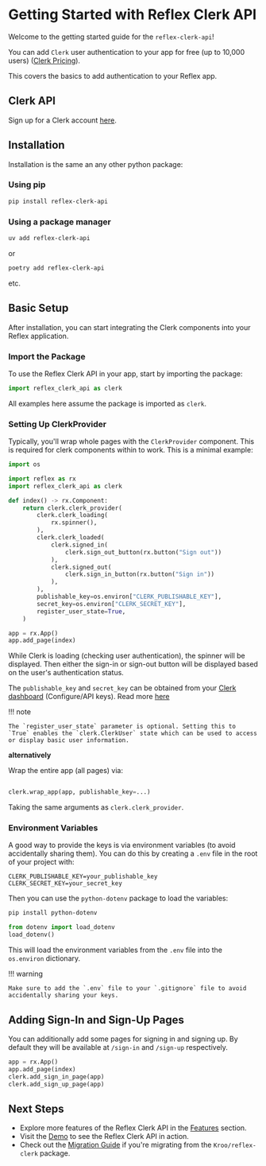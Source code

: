 # Getting Started with Reflex Clerk API

Welcome to the getting started guide for the `reflex-clerk-api`!

You can add `Clerk` user authentication to your app for free (up to 10,000 users) ([Clerk Pricing](https://clerk.com/pricing)).

This covers the basics to add authentication to your Reflex app.

## Clerk API

Sign up for a Clerk account [here](https://dashboard.clerk.com/sign-up).

## Installation

Installation is the same an any other python package:

### Using pip

```bash
pip install reflex-clerk-api
```

### Using a package manager

```bash
uv add reflex-clerk-api
```

or

```bash
poetry add reflex-clerk-api
```

etc.

## Basic Setup

After installation, you can start integrating the Clerk components into your Reflex application.

### Import the Package

To use the Reflex Clerk API in your app, start by importing the package:

```python
import reflex_clerk_api as clerk
```

All examples here assume the package is imported as `clerk`.

### Setting Up ClerkProvider

Typically, you'll wrap whole pages with the `ClerkProvider` component. This is required for clerk components within to work. This is a minimal example:

```python
import os

import reflex as rx
import reflex_clerk_api as clerk

def index() -> rx.Component:
    return clerk.clerk_provider(
        clerk.clerk_loading(
            rx.spinner(),
        ),
        clerk.clerk_loaded(
            clerk.signed_in(
                clerk.sign_out_button(rx.button("Sign out"))
            ),
            clerk.signed_out(
                clerk.sign_in_button(rx.button("Sign in"))
            ),
        ),
        publishable_key=os.environ["CLERK_PUBLISHABLE_KEY"],
        secret_key=os.environ["CLERK_SECRET_KEY"],
        register_user_state=True,
    )

app = rx.App()
app.add_page(index)
```

While Clerk is loading (checking user authentication), the spinner will be displayed. Then either the sign-in or sign-out button will be displayed based on the user's authentication status.

The `publishable_key` and `secret_key` can be obtained from your [Clerk dashboard](https://dashboard.clerk.com) (Configure/API keys). Read more [here](https://clerk.com/glossary/api-key)

!!! note

    The `register_user_state` parameter is optional. Setting this to `True` enables the `clerk.ClerkUser` state which can be used to access or display basic user information.

**alternatively**

Wrap the entire app (all pages) via:

```python

clerk.wrap_app(app, publishable_key=...)
```

Taking the same arguments as `clerk.clerk_provider`.

### Environment Variables

A good way to provide the keys is via environment variables (to avoid accidentally sharing them). You can do this by creating a `.env` file in the root of your project with:

```
CLERK_PUBLISHABLE_KEY=your_publishable_key
CLERK_SECRET_KEY=your_secret_key
```

Then you can use the `python-dotenv` package to load the variables:

```bash
pip install python-dotenv
```

```python
from dotenv import load_dotenv
load_dotenv()
```

This will load the environment variables from the `.env` file into the `os.environ` dictionary.

!!! warning

    Make sure to add the `.env` file to your `.gitignore` file to avoid accidentally sharing your keys.

## Adding Sign-In and Sign-Up Pages

You can additionally add some pages for signing in and signing up. By default they will be available at `/sign-in` and `/sign-up` respectively.

```python
app = rx.App()
app.add_page(index)
clerk.add_sign_in_page(app)
clerk.add_sign_up_page(app)
```

## Next Steps

- Explore more features of the Reflex Clerk API in the [Features](features.md) section.
- Visit the [Demo](https://reflex-clerk-api-demo.adventuresoftim.com) to see the Reflex Clerk API in action.
- Check out the [Migration Guide](migrating.md) if you're migrating from the `Kroo/reflex-clerk` package.
